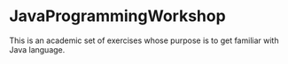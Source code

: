 # JavaProgrammingWorkshop

This is an academic set of exercises whose purpose is to get familiar with Java language. 
